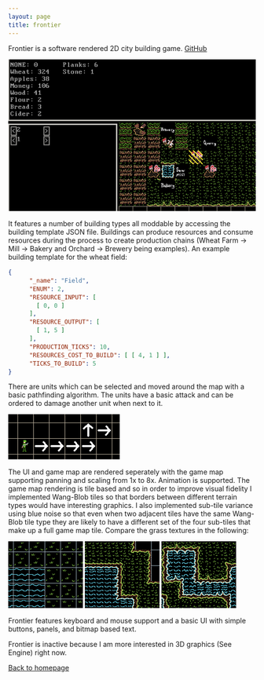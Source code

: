 ```yaml
---
layout: page
title: frontier
---
```


Frontier is a software rendered 2D city building game. [GitHub](github.com/Andidy/frontier)

![An image of the game with various buildings constructed](/docs/assets/images/frontier/buildings.png)

It features a number of building types all moddable by accessing the building template JSON file. 
Buildings can produce resources and consume resources during the process to create production chains
(Wheat Farm -> Mill -> Bakery and Orchard -> Brewery being examples). An example building template for the wheat field:

```json
{
      "_name": "Field",
      "ENUM": 2,
      "RESOURCE_INPUT": [
        [ 0, 0 ]
      ],
      "RESOURCE_OUTPUT": [
        [ 1, 5 ]
      ],
      "PRODUCTION_TICKS": 10,
      "RESOURCES_COST_TO_BUILD": [ [ 4, 1 ] ],
      "TICKS_TO_BUILD": 5
}
```

There are units which can be selected and moved around the map with a basic pathfinding algorithm. The units have a basic
attack and can be ordered to damage another unit when next to it.

![an image of basic pathfinding for a unit.](/docs/assets/images/frontier/basic_pathing.png)

The UI and game map are rendered seperately with the game map supporting panning and scaling from 1x to 8x. Animation is
supported. The game map rendering is tile based and so in order to improve visual fidelity I implemented Wang-Blob tiles 
so that borders between different terrain types would have interesting graphics. I also implemented sub-tile variance using
blue noise so that even when two adjacent tiles have the same Wang-Blob tile type they are likely to have a different set of
the four sub-tiles that make up a full game map tile. Compare the grass textures in the following:

![An image showing grass and water without graphical improvements.](/docs/assets/images/frontier/basic_graphics.png)
![An image showing how Wang Blob tiles improves the look of terrain borders.](/docs/assets/images/frontier/wang_blob_tiles.png)
![An image of Wang Blob with sub tile variants for maximum fidelity.](/docs/assets/images/frontier/wang_blob_with_variants.png)

Frontier features keyboard and mouse support and a basic UI with simple buttons, panels, and bitmap based text.

Frontier is inactive because I am more interested in 3D graphics (See Engine) right now.

[Back to homepage](https://andidy.github.io/)